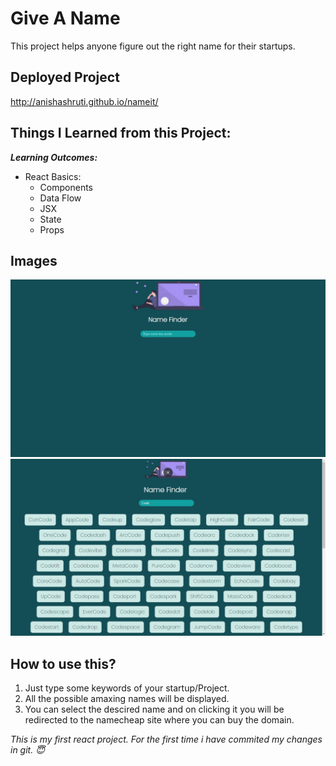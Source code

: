 # Give A Name
This project helps anyone figure out the right name for their startups.

## Deployed Project
http://anishashruti.github.io/nameit/

## Things I Learned from this Project:
_**Learning Outcomes:**_

- React Basics:
    - Components
    - Data Flow
    - JSX
    - State
    - Props

## Images

![Image of Project](https://github.com/anishashruti/nameit/blob/main/Name%20Finder.PNG)
![Image of Project](https://github.com/anishashruti/nameit/blob/main/Name%20Finder1.PNG)

## How to use this?

1. Just type some keywords of your startup/Project. 
2. All the possible amaxing names will be displayed.
3. You can select the descired name and on clicking it you will be redirected to the namecheap site where you can buy the domain.  

*This is my first react project.
For the first time i have commited my changes in git. :innocent:*
